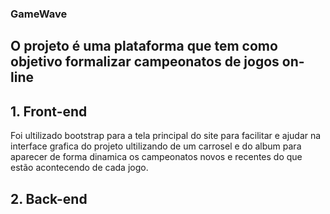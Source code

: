 ### GameWave

## O projeto é uma plataforma que tem como objetivo formalizar campeonatos de jogos on-line

## 1. Front-end 
Foi ultilizado bootstrap para a tela principal do site para facilitar e ajudar na interface grafica do projeto ultilizando de um carrosel e do album para aparecer de forma dinamica os campeonatos novos e recentes do que estão acontecendo de cada jogo.

## 2. Back-end
